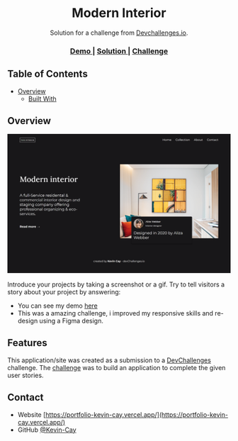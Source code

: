 <!-- Please update value in the {}  -->

<h1 align="center">Modern Interior</h1>

<div align="center">
   Solution for a challenge from  <a href="http://devchallenges.io" target="_blank">Devchallenges.io</a>.
</div>

<div align="center">
  <h3>
    <a href="https://www.figma.com/file/3cf83hHRBAGjG5EKPcG2bV/interior-consultant-challenge?node-id=0%3A1">
      Demo
    </a>
    <span> | </span>
    <a href="https://fervent-northcutt-4f376d.netlify.app/">
      Solution
    </a>
    <span> | </span>
    <a href="https://devchallenges.io/challenges/Jymh2b2FyebRTUljkNcb">
      Challenge
    </a>
  </h3>
</div>

<!-- TABLE OF CONTENTS -->

## Table of Contents

- [Overview](#overview)
  - [Built With](#built-with)

<!-- OVERVIEW -->

## Overview

![screenshot](./screenshot.png)

Introduce your projects by taking a screenshot or a gif. Try to tell visitors a story about your project by answering:

- You can see my demo [here](https://fervent-northcutt-4f376d.netlify.app/) 
- This was a amazing challenge, i improved my responsive skills and re-design using a Figma design.

<!-- This section should list any major frameworks that you built your project using. Here are a few examples.-->


## Features

<!-- List the features of your application or follow the template. Don't share the figma file here :) -->

This application/site was created as a submission to a [DevChallenges](https://devchallenges.io/challenges) challenge. The [challenge](https://devchallenges.io/challenges/Jymh2b2FyebRTUljkNcb) was to build an application to complete the given user stories.


## Contact

- Website [https://portfolio-kevin-cay.vercel.app/](https://portfolio-kevin-cay.vercel.app/)
- GitHub [@Kevin-Cay](https://Kevin-Cay)
